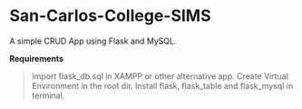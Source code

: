 # San-Carlos-College-SIMS
A simple CRUD App using Flask and MySQL.

**Requirements**
>Import flask_db.sql in XAMPP or other alternative app.
>Create Virtual Environment in the root dir.
>Install flask, flask_table and flask_mysql in terminal.
